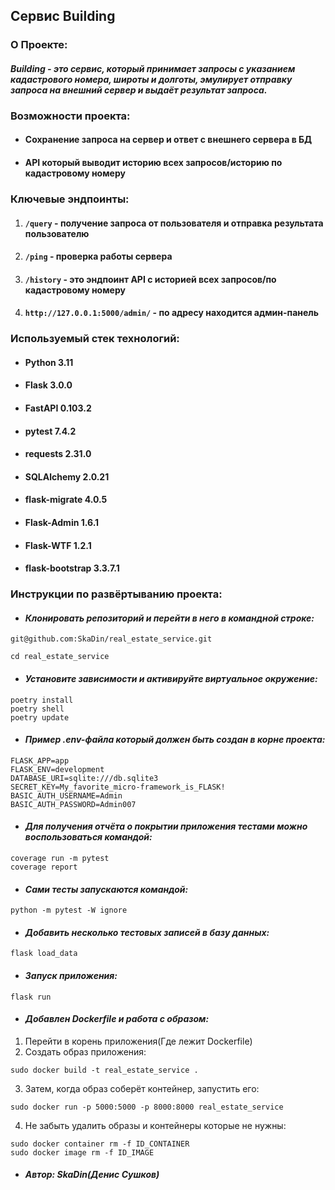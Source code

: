 ## Сервис Building
### О Проекте:
#### *Building - это сервис, который принимает запросы с указанием кадастрового номера, широты и долготы, эмулирует отправку запроса на внешний сервер и выдаёт результат запроса.*
### Возможности проекта:
* #### Сохранение запроса на сервер и ответ с внешнего сервера в БД
* #### API который выводит историю всех запросов/историю по кадастровому номеру
### Ключевые эндпоинты:
1. #### `/query`  - получение запроса от пользователя и отправка результата пользователю
2. #### `/ping` - проверка работы сервера
3. #### `/history` - это эндпоинт API с историей всех запросов/по кадастровому номеру
4. #### `http://127.0.0.1:5000/admin/` - по адресу находится админ-панель 
### Используемый стек технологий:
* #### Python 3.11
* #### Flask 3.0.0
* #### FastAPI 0.103.2
* #### pytest 7.4.2
* #### requests 2.31.0
* #### SQLAlchemy 2.0.21
* #### flask-migrate 4.0.5
* #### Flask-Admin 1.6.1
* #### Flask-WTF 1.2.1
* #### flask-bootstrap 3.3.7.1
### Инструкции по развёртыванию проекта:
* #### *Клонировать репозиторий и перейти в него в командной строке:*
```
git@github.com:SkaDin/real_estate_service.git

cd real_estate_service
```
* #### *Установите зависимости и активируйте виртуальное окружение:*
```commandline
poetry install
poetry shell
poetry update
```
* #### *Пример .env-файла который должен быть создан в корне проекта:*
```
FLASK_APP=app
FLASK_ENV=development
DATABASE_URI=sqlite:///db.sqlite3
SECRET_KEY=My_favorite_micro-framework_is_FLASK!
BASIC_AUTH_USERNAME=Admin
BASIC_AUTH_PASSWORD=Admin007
```
* #### *Для получения отчёта о покрытии приложения тестами можно воспользоваться командой:*
```commandline
coverage run -m pytest
coverage report
```
* #### *Сами тесты запускаются командой:*
```commandline
python -m pytest -W ignore
```
* #### *Добавить несколько тестовых записей в базу данных:*
```commandline
flask load_data
```
* #### *Запуск приложения:*
```commandline
flask run
```
* #### *Добавлен Dockerfile и работа с образом:*
1. Перейти в корень приложения(Где лежит Dockerfile)
2. Создать образ приложения:
```commandline
sudo docker build -t real_estate_service . 
```
3. Затем, когда образ соберёт контейнер, запустить его:
```commandline
sudo docker run -p 5000:5000 -p 8000:8000 real_estate_service
```
4. Не забыть удалить образы и контейнеры которые не нужны:
```commandline
sudo docker container rm -f ID_CONTAINER
sudo docker image rm -f ID_IMAGE
```
* #### *Автор: SkaDin(Денис Сушков)*

